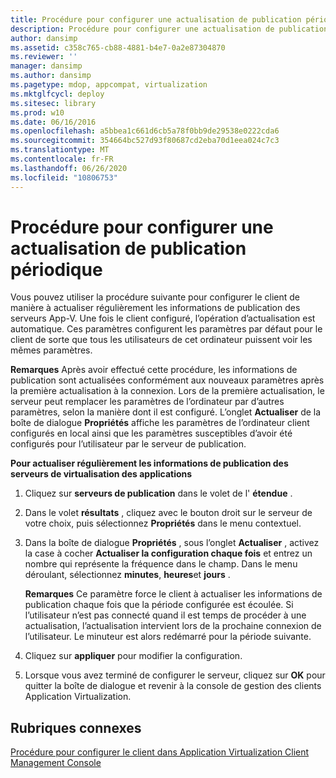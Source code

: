 ```yaml
---
title: Procédure pour configurer une actualisation de publication périodique
description: Procédure pour configurer une actualisation de publication périodique
author: dansimp
ms.assetid: c358c765-cb88-4881-b4e7-0a2e87304870
ms.reviewer: ''
manager: dansimp
ms.author: dansimp
ms.pagetype: mdop, appcompat, virtualization
ms.mktglfcycl: deploy
ms.sitesec: library
ms.prod: w10
ms.date: 06/16/2016
ms.openlocfilehash: a5bbea1c661d6cb5a78f0bb9de29538e0222cda6
ms.sourcegitcommit: 354664bc527d93f80687cd2eba70d1eea024c7c3
ms.translationtype: MT
ms.contentlocale: fr-FR
ms.lasthandoff: 06/26/2020
ms.locfileid: "10806753"
---
```

# Procédure pour configurer une actualisation de publication périodique


Vous pouvez utiliser la procédure suivante pour configurer le client de manière à actualiser régulièrement les informations de publication des serveurs App-V. Une fois le client configuré, l’opération d’actualisation est automatique. Ces paramètres configurent les paramètres par défaut pour le client de sorte que tous les utilisateurs de cet ordinateur puissent voir les mêmes paramètres.

**Remarques**  Après avoir effectué cette procédure, les informations de publication sont actualisées conformément aux nouveaux paramètres après la première actualisation à la connexion. Lors de la première actualisation, le serveur peut remplacer les paramètres de l’ordinateur par d’autres paramètres, selon la manière dont il est configuré. L’onglet **Actualiser** de la boîte de dialogue **Propriétés** affiche les paramètres de l’ordinateur client configurés en local ainsi que les paramètres susceptibles d’avoir été configurés pour l’utilisateur par le serveur de publication.

 

**Pour actualiser régulièrement les informations de publication des serveurs de virtualisation des applications**

1.  Cliquez sur **serveurs de publication** dans le volet de l' **étendue** .

2.  Dans le volet **résultats** , cliquez avec le bouton droit sur le serveur de votre choix, puis sélectionnez **Propriétés** dans le menu contextuel.

3.  Dans la boîte de dialogue **Propriétés** , sous l’onglet **Actualiser** , activez la case à cocher **Actualiser la configuration chaque fois** et entrez un nombre qui représente la fréquence dans le champ. Dans le menu déroulant, sélectionnez **minutes**, **heures**et **jours** .

    **Remarques**  Ce paramètre force le client à actualiser les informations de publication chaque fois que la période configurée est écoulée. Si l’utilisateur n’est pas connecté quand il est temps de procéder à une actualisation, l’actualisation intervient lors de la prochaine connexion de l’utilisateur. Le minuteur est alors redémarré pour la période suivante.

     

4.  Cliquez sur **appliquer** pour modifier la configuration.

5.  Lorsque vous avez terminé de configurer le serveur, cliquez sur **OK** pour quitter la boîte de dialogue et revenir à la console de gestion des clients Application Virtualization.

## Rubriques connexes


[Procédure pour configurer le client dans Application Virtualization Client Management Console](how-to-configure-the-client-in-the-application-virtualization-client-management-console.md)

 

 





